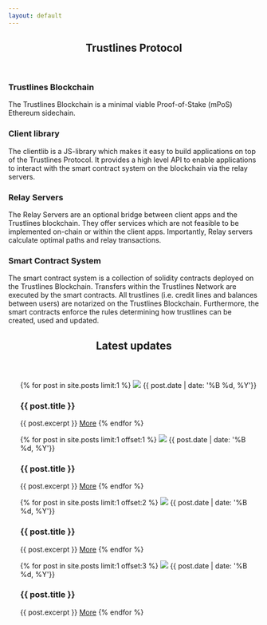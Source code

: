 ```yaml
---
layout: default
---
```


<!-- Section -->
<section>
	<header class="major">
		<h2>Trustlines Protocol</h2>
	</header>
	<div class="features">
		<article>
			<span class="icon fa-cubes"></span>
			<div class="content">
				<h3>Trustlines Blockchain</h3>
				<p>The Trustlines Blockchain is a minimal viable Proof-of-Stake (mPoS) Ethereum sidechain.</p>
			</div>
		</article>
		<article>
			<span class="icon fa-desktop"></span>
			<div class="content">
				<h3>Client library</h3>
				<p>The clientlib is a JS-library which makes it easy to build applications on top of the Trustlines Protocol. It provides a high level API to enable applications to interact with the smart contract system on the blockchain via the relay servers.</p>
			</div>
		</article>
		<article>
			<span class="icon fa-server"></span>
			<div class="content">
				<h3>Relay Servers</h3>
				<p>The Relay Servers are an optional bridge between client apps and the Trustlines blockchain. They offer services which are not feasible to be implemented on-chain or within the client apps. Importantly, Relay servers calculate optimal paths and
					relay transactions.</p>
			</div>
		</article>
		<article>
			<span class="icon fa-database"></span>
			<div class="content">
				<h3>Smart Contract System</h3>
				<p>The smart contract system is a collection of solidity contracts deployed on the Trustlines Blockchain. Transfers within the Trustlines Network are executed by the smart contracts. All trustlines (i.e. credit lines and balances between users) are
					notarized on the Trustlines Blockchain. Furthermore, the smart contracts enforce the rules determining how trustlines can be created, used and updated.</p>
			</div>
		</article>
	</div>
</section>

<!-- Section -->
<section>
	<header class="major">
		<h2>Latest updates</h2>
	</header>
	<div class="posts">
		<article>
			<ul>
				{% for post in site.posts limit:1 %}
						<a href="{{ post.url }}" class="image"><img src="{{ post.image }}"/></a>
						{{ post.date | date: '%B %d, %Y'}}
						<h3>{{ post.title }}</h3>
						{{ post.excerpt }}
							<a href="{{ post.url }}" class="button">More</a>
				{% endfor %}
			</ul>
		</article>
		<article>
			<ul>
				{% for post in site.posts limit:1 offset:1 %}
						<a href="{{ post.url }}" class="image"><img src="{{ post.image }}"/></a>
						{{ post.date | date: '%B %d, %Y'}}
						<h3>{{ post.title }}</h3>
						{{ post.excerpt }}
							<a href="{{ post.url }}" class="button">More</a>
				{% endfor %}
			</ul>
		</article>
		<article>
			<ul>
				{% for post in site.posts limit:1 offset:2 %}
						<a href="{{ post.url }}" class="image"><img src="{{ post.image }}"/></a>
						{{ post.date | date: '%B %d, %Y'}}
						<h3>{{ post.title }}</h3>
						{{ post.excerpt }}
							<a href="{{ post.url }}" class="button">More</a>
				{% endfor %}
			</ul>
		</article>
		<article>
			<ul>
				{% for post in site.posts limit:1 offset:3 %}
						<a href="{{ post.url }}" class="image"><img src="{{ post.image }}"/></a>
						{{ post.date | date: '%B %d, %Y'}}
						<h3>{{ post.title }}</h3>
						{{ post.excerpt }}
							<a href="{{ post.url }}" class="button">More</a>
				{% endfor %}
			</ul>
		</article>
	</div>
</section>
